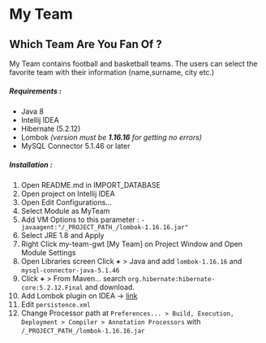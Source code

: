 # My Team
## Which Team Are You Fan Of ?

My Team contains football and basketball teams. The users can select the favorite team with their information (name,surname, city etc.)

##### Requirements :

- Java 8
- Intellij IDEA
- Hibernate (5.2.12)
- Lombok *(version must be __1.16.16__ for getting no errors)*
- MySQL Connector 5.1.46 or later

##### Installation :

1. Open README.md in IMPORT_DATABASE
2. Open project on Intellij IDEA
3. Open Edit Configurations... 
4. Select Module as MyTeam
5. Add VM Options to this parameter : `-javaagent:"/_PROJECT_PATH_/lombok-1.16.16.jar"`
6. Select JRE 1.8 and Apply
7. Right Click my-team-gwt [My Team] on Project Window and Open Module Settings
8. Open Libraries screen Click __+__ > Java and add `lombok-1.16.16` and `mysql-connector-java-5.1.46`
9. Click __+__ > From Maven... search `org.hibernate:hibernate-core:5.2.12.Final` and download.
10. Add Lombok plugin on IDEA -> [link](https://projectlombok.org/setup/intellij)
11. Edit `persistence.xml` 
12. Change Processor path at `Preferences... > Build, Execution, Deployment > Compiler > Annotation Processors` with `/_PROJECT_PATH_/lombok-1.16.16.jar`

